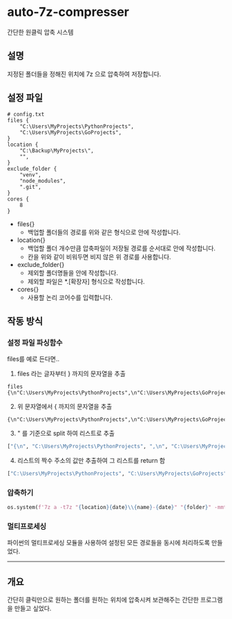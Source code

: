 # auto-7z-compresser
간단한 원클릭 압축 시스템

설명
---
지정된 폴더들을 정해진 위치에 7z 으로 압축하여 저장합니다.

설정 파일
---
```
# config.txt
files {
    "C:\Users\MyProjects\PythonProjects",
    "C:\Users\MyProjects\GoProjects",
}
location {
    "C:\Backup\MyProjects\",
    "",
}
exclude_folder {
    "venv",
    "node_modules",
    ".git",
}
cores {
    8
}
```
- files{}
  - 백업할 폴더들의 경로를 위와 같은 형식으로 안에 작성합니다.
- location{}
  - 백업할 폴더 개수만큼 압축파일이 저장될 경로를 순서대로 안에 작성합니다.
  - 칸을 위와 같이 비워두면 비지 않은 위 경로를 사용합니다.
- exclude_folder{}
  - 제외할 폴더명들을 안에 작성합니다.
  - 제외할 파일은 *.[확장자] 형식으로 작성합니다.
- cores{}
  - 사용할 논리 코어수를 입력합니다.

작동 방식
---
### 설정 파일 파싱함수
files를 예로 든다면..
1. files 라는 글자부터 } 까지의 문자열을 추출  
```
files {\n"C:\Users\MyProjects\PythonProjects",\n"C:\Users\MyProjects\GoProjects",\n}
```
2. 위 문자열에서 { 까지의 문자열을 추출  
```
{\n"C:\Users\MyProjects\PythonProjects",\n"C:\Users\MyProjects\GoProjects",\n}
```
3. " 를 기준으로 split 하여 리스트로 추출  
```py
["{\n", "C:\Users\MyProjects\PythonProjects", ",\n", "C:\Users\MyProjects\GoProjects", ",\n"]
```
4. 리스트의 짝수 주소의 값만 추출하여 그 리스트를 return 함
```py
["C:\Users\MyProjects\PythonProjects", "C:\Users\MyProjects\GoProjects"]
```

### 압축하기
```py
os.system(f'7z a -t7z "{location}{date}\\{name}-{date}" "{folder}" -mmt{cores} -mx=1 {exclude_str}')
```

### 멀티프로세싱
파이썬의 멀티프로세싱 모듈을 사용하여 설정된 모든 경로들을 동시에 처리하도록 만들었다.
 
----
  
## 개요
간단히 클릭만으로 원하는 폴더를 원하는 위치에 압축시켜 보관해주는 간단한 프로그램을 만들고 싶었다.
